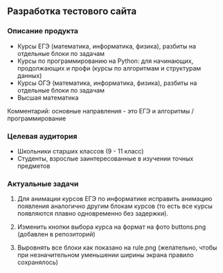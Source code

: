 ## Разработка тестового сайта

### Описание продукта

- Курсы ЕГЭ (математика, информатика, физика), разбиты на отдельные блоки по задачам
- Курсы по программированию на Python: для начинающих, продолжающих и профи (курсы по алгоритмам и структурам данных)
- Курсы ОГЭ (математика, информатика, физика), разбиты на отдельные блоки по задачам
- Высшая математика

Комментарий: основные направления - это ЕГЭ и алгоритмы / программирование

### Целевая аудитория

- Школьники старших классов (9 - 11 класс)
- Студенты, взрослые заинтересованные в изучении точных предметов

### Актуальные задачи

1. Для анимации курсов ЕГЭ по информатике исправить анимацию появления аналогично другим блокам курсов (то есть все курсы появляются плавно одновременно без задержки).

2. Изменить кнопки выбора курса на формат на фото buttons.png (добавлен в репозиторий)

3. Выровнять все блоки как показано на rule.png (желательно, чтобы при незначительном уменьшении ширины экрана правило сохранялось)
